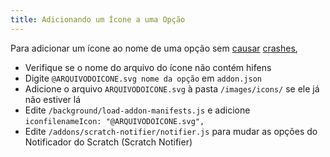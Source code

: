 ```yaml
---
title: Adicionando um Ícone a uma Opção
---
```

Para adicionar um ícone ao nome de uma opção sem [causar](https://github.com/ScratchAddons/ScratchAddons/pull/1529) [crashes](https://github.com/ScratchAddons/ScratchAddons/commit/ead64b9da1434e7ed593c141cba7b02addd70a54),

- Verifique se o nome do arquivo do ícone não contém hifens
- Digite `@ARQUIVODOICONE.svg nome da opção` em `addon.json`
- Adicione o arquivo `ARQUIVODOICONE.svg` à pasta `/images/icons/` se ele já não estiver lá
- Edite `/background/load-addon-manifests.js` e adicione `iconfilenameIcon: "@ARQUIVODOICONE.svg",`
- Edite `/addons/scratch-notifier/notifier.js` para mudar as opções do Notificador do Scratch (Scratch Notifier)